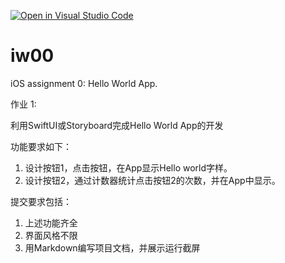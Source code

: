[![Open in Visual Studio Code](https://classroom.github.com/assets/open-in-vscode-c66648af7eb3fe8bc4f294546bfd86ef473780cde1dea487d3c4ff354943c9ae.svg)](https://classroom.github.com/online_ide?assignment_repo_id=8580093&assignment_repo_type=AssignmentRepo)
# iw00
iOS assignment 0: Hello World App.

作业 1:

利用SwiftUI或Storyboard完成Hello World App的开发

功能要求如下：

1. 设计按钮1，点击按钮，在App显示Hello world字样。
2. 设计按钮2，通过计数器统计点击按钮2的次数，并在App中显示。

提交要求包括：

1. 上述功能齐全
2. 界面风格不限
3. 用Markdown编写项目文档，并展示运行截屏

